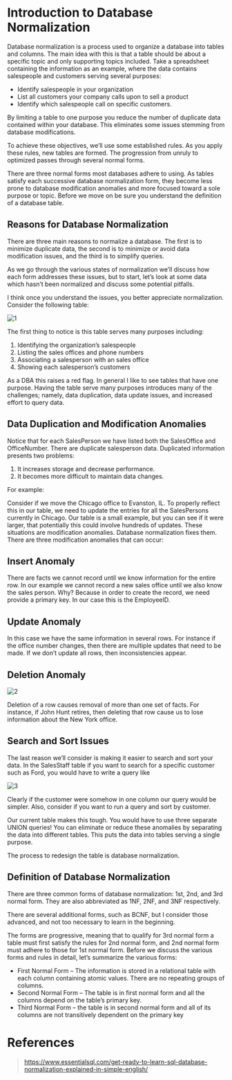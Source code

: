 # Introduction to Database Normalization
Database normalization is a process used to organize a database into tables and columns.  The main idea with this is that a table should be about a specific topic and only supporting topics included. Take a spreadsheet containing the information as an example, where the data contains salespeople and customers serving several purposes:

* Identify salespeople in your organization
* List all customers your company calls upon to sell a product
* Identify which salespeople call on specific customers.

By limiting a table to one purpose you reduce the number of duplicate data contained within your database. This eliminates some issues stemming from database modifications.

To achieve these objectives, we’ll use some established rules. As you apply these rules, new tables are formed. The progression from unruly to optimized passes through several normal forms.

There are three normal forms most databases adhere to using.  As tables satisfy each successive database normalization form, they become less prone to database modification anomalies and more focused toward a sole purpose or topic. Before we move on be sure you understand the definition of a database table.

## Reasons for Database Normalization
There are three main reasons to normalize a database.  The first is to minimize duplicate data, the second is to minimize or avoid data modification issues, and the third is to simplify queries. 

As we go through the various states of normalization we’ll discuss how each form addresses these issues, but to start, let’s look at some data which hasn’t been normalized and discuss some potential pitfalls. 

I think once you understand the issues, you better appreciate normalization. Consider the following table:

![1](https://www.essentialsql.com/wp-content/uploads/2014/06/FirstNormalFormUnormalized-1.png?ezimgfmt=ng:webp/ngcb11)

The first thing to notice is this table serves many purposes including:

1. Identifying the organization’s salespeople
2. Listing the sales offices and phone numbers
3. Associating a salesperson with an sales office
4. Showing each salesperson’s customers

As a DBA this raises a red flag.  In general I like to see tables that have one purpose.  Having the table serve many purposes introduces many of the challenges; namely, data duplication, data update issues, and increased effort to query data.

## Data Duplication and Modification Anomalies
Notice that for each SalesPerson we have listed both the SalesOffice and OfficeNumber. There are duplicate salesperson data. Duplicated information presents two problems:

1. It increases storage and decrease performance.
2. It becomes more difficult to maintain data changes.

For example:

Consider if we move the Chicago office to Evanston, IL. To properly reflect this in our table, we need to update the entries for all the SalesPersons currently in Chicago.  Our table is a small example, but you can see if it were larger, that potentially this could involve hundreds of updates.
These situations are modification anomalies. Database normalization fixes them. There are three modification anomalies that can occur:

## Insert Anomaly
There are facts we cannot record until we know information for the entire row.  In our example we cannot record a new sales office until we also know the sales person.  Why?  Because in order to create the record, we need provide a primary key.  In our case this is the EmployeeID.

## Update Anomaly

In this case we have the same information in several rows. For instance if the office number changes, then there are multiple updates that need to be made.  If we don’t update all rows, then inconsistencies appear.

## Deletion Anomaly

![2](https://www.essentialsql.com/wp-content/uploads/2014/06/Intro-Deletion-Anomaly-e1425554658757.png?ezimgfmt=ng:webp/ngcb11)

Deletion of a row causes removal of more than one set of facts.  For instance, if John Hunt retires, then deleting that row cause us to lose information about the New York office.

## Search and Sort Issues

The last reason we’ll consider is making it easier to search and sort your data.  In the SalesStaff table if you want to search for a specific customer such as Ford, you would have to write a query like

![3](https://www4.0zz0.com/2021/05/04/19/882907419.png)

Clearly if the customer were somehow in one column our query would be simpler.  Also, consider if you want to run a query and sort by customer. 

Our current table makes this tough. You would have to use three separate UNION queries! You can eliminate or reduce these anomalies by separating the data into different tables. This puts the data into tables serving a single purpose.

The process to redesign the table is database normalization.

## Definition of Database Normalization
There are three common forms of database normalization: 1st, 2nd, and 3rd normal form. They are also abbreviated as 1NF, 2NF, and 3NF respectively. 

There are several additional forms, such as BCNF, but I consider those advanced, and not too necessary to learn in the beginning.

The forms are progressive, meaning that to qualify for 3rd normal form a table must first satisfy the rules for 2nd normal form, and 2nd normal form must adhere to those for 1st normal form. Before we discuss the various forms and rules in detail, let’s summarize the various forms:

* First Normal Form – The information is stored in a relational table with each column containing atomic values. There are no repeating groups of columns.
* Second Normal Form – The table is in first normal form and all the columns depend on the table’s primary key.
* Third Normal Form – the table is in second normal form and all of its columns are not transitively dependent on the primary key

# References

> https://www.essentialsql.com/get-ready-to-learn-sql-database-normalization-explained-in-simple-english/